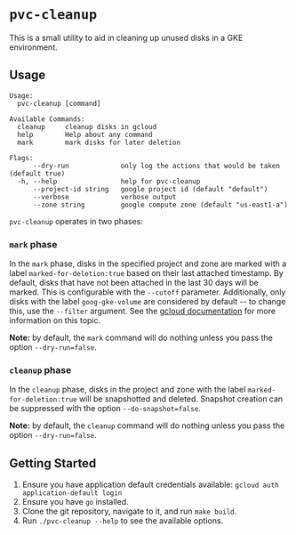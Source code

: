 # `pvc-cleanup`

This is a small utility to aid in cleaning up unused disks in a GKE environment.

## Usage

```
Usage:
  pvc-cleanup [command]

Available Commands:
  cleanup     cleanup disks in gcloud
  help        Help about any command
  mark        mark disks for later deletion

Flags:
      --dry-run             only log the actions that would be taken (default true)
  -h, --help                help for pvc-cleanup
      --project-id string   google project id (default "default")
      --verbose             verbose output
      --zone string         google compute zone (default "us-east1-a")

```

`pvc-cleanup` operates in two phases:

### `mark` phase
In the `mark` phase, disks in the specified project and zone are marked with a label `marked-for-deletion:true` based on their last attached timestamp. By default, disks that have not been attached in the last 30 days will be marked. This is configurable with the `--cutoff` parameter. Additionally, only disks with the label `goog-gke-volume` are considered by default -- to change this, use the `--filter` argument. See the [gcloud documentation](https://cloud.google.com/sdk/gcloud/reference/topic/filters) for more information on this topic.

**Note:** by default, the `mark` command will do nothing unless you pass the option `--dry-run=false`.

### `cleanup` phase
In the `cleanup` phase, disks in the project and zone with the label `marked-for-deletion:true` will be snapshotted and deleted. Snapshot creation can be suppressed with the option `--do-snapshot=false`.

**Note:** by default, the `cleanup` command will do nothing unless you pass the option `--dry-run=false`.

## Getting Started

1. Ensure you have application default credentials available: `gcloud auth application-default login`
1. Ensure you have `go` installed.
1. Clone the git repository, navigate to it, and run `make build`.
1. Run `./pvc-cleanup --help` to see the available options.

